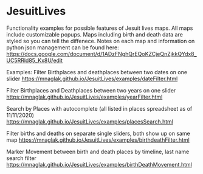 # JesuitLives
Functionality examples for possible features of Jesuit lives maps. All maps include customizable popups. Maps including birth and death data are styled
so you can tell the diffenece. Notes on each map and information on python json management can be found here: https://docs.google.com/document/d/1ADzFNghQrEQoKZCjeQnZjkkQYdx8_UC5RRld85_Kx8U/edit
 
 
 
Examples:
Filter Birthplaces and deathplaces between two dates on one slider
https://mnaglak.github.io/JesuitLives/examples/dateFilter.html

Filter Birthplaces and Deathplaces between two years on one slider
https://mnaglak.github.io/JesuitLives/examples/yearFilter.html

Search by Places with autocomplete (all listed in places spreadsheet as of 11/11/2020)
https://mnaglak.github.io/JesuitLives/examples/placesSearch.html

Filter births and deaths on separate single sliders, both show up on same map
https://mnaglak.github.io/JesuitLives/examples/birthdeathFilter.html

Marker Movement between birth and death places by timeline, last name search filter
https://mnaglak.github.io/JesuitLives/examples/birthDeathMovement.html
